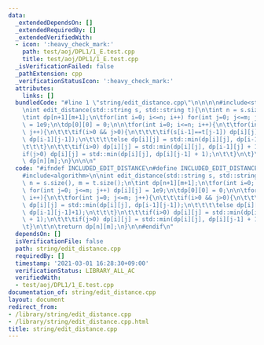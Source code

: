 ```yaml
---
data:
  _extendedDependsOn: []
  _extendedRequiredBy: []
  _extendedVerifiedWith:
  - icon: ':heavy_check_mark:'
    path: test/aoj/DPL1/1_E.test.cpp
    title: test/aoj/DPL1/1_E.test.cpp
  _isVerificationFailed: false
  _pathExtension: cpp
  _verificationStatusIcon: ':heavy_check_mark:'
  attributes:
    links: []
  bundledCode: "#line 1 \"string/edit_distance.cpp\"\n\n\n\n#include<string>\n#include<algorithm>\n\
    \nint edit_distance(std::string s, std::string t){\n\tint n = s.size(), m = t.size();\n\
    \tint dp[n+1][m+1];\n\tfor(int i=0; i<=n; i++) for(int j=0; j<=m; j++) dp[i][j]\
    \ = 1e9;\n\tdp[0][0] = 0;\n\n\tfor(int i=0; i<=n; i++){\n\t\tfor(int j=0; j<=m;\
    \ j++){\n\t\t\tif(i>0 && j>0){\n\t\t\t\tif(s[i-1]==t[j-1]) dp[i][j] = std::min(dp[i][j],\
    \ dp[i-1][j-1]);\n\t\t\t\telse dp[i][j] = std::min(dp[i][j], dp[i-1][j-1]+1);\n\
    \t\t\t}\n\t\t\tif(i>0) dp[i][j] = std::min(dp[i][j], dp[i-1][j] + 1);\n\t\t\t\
    if(j>0) dp[i][j] = std::min(dp[i][j], dp[i][j-1] + 1);\n\t\t}\n\t}\n\t\n\treturn\
    \ dp[n][m];\n}\n\n\n"
  code: "#ifndef INCLUDED_EDIT_DISTANCE\n#define INCLUDED_EDIT_DISTANCE\n\n#include<string>\n\
    #include<algorithm>\n\nint edit_distance(std::string s, std::string t){\n\tint\
    \ n = s.size(), m = t.size();\n\tint dp[n+1][m+1];\n\tfor(int i=0; i<=n; i++)\
    \ for(int j=0; j<=m; j++) dp[i][j] = 1e9;\n\tdp[0][0] = 0;\n\n\tfor(int i=0; i<=n;\
    \ i++){\n\t\tfor(int j=0; j<=m; j++){\n\t\t\tif(i>0 && j>0){\n\t\t\t\tif(s[i-1]==t[j-1])\
    \ dp[i][j] = std::min(dp[i][j], dp[i-1][j-1]);\n\t\t\t\telse dp[i][j] = std::min(dp[i][j],\
    \ dp[i-1][j-1]+1);\n\t\t\t}\n\t\t\tif(i>0) dp[i][j] = std::min(dp[i][j], dp[i-1][j]\
    \ + 1);\n\t\t\tif(j>0) dp[i][j] = std::min(dp[i][j], dp[i][j-1] + 1);\n\t\t}\n\
    \t}\n\t\n\treturn dp[n][m];\n}\n\n#endif\n"
  dependsOn: []
  isVerificationFile: false
  path: string/edit_distance.cpp
  requiredBy: []
  timestamp: '2021-03-01 16:28:30+09:00'
  verificationStatus: LIBRARY_ALL_AC
  verifiedWith:
  - test/aoj/DPL1/1_E.test.cpp
documentation_of: string/edit_distance.cpp
layout: document
redirect_from:
- /library/string/edit_distance.cpp
- /library/string/edit_distance.cpp.html
title: string/edit_distance.cpp
---
```

